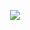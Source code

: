 <p align="center">
<a href="https://github.com/SeMiD">
  <img src="https://github-readme-stats.vercel.app/api?username=SeMiD&count_private=true&hide_border=true&show_icons=true&include_all_commits=true&bg_color=111218&title_color=7289DA&text_color=FFFFFF&icon_color=7289DA">
</a>
</p>
